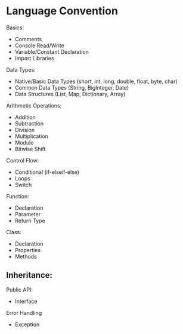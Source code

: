 # Language Convention

Basics:
- Comments
- Console Read/Write 
- Variable/Constant Declaration
- Import Libraries

Data Types:
- Native/Basic Data Types (short, int, long, double, float, byte, char) 
- Common Data Types (String, BigInteger, Date)
- Data Structures (List, Map, Dictionary, Array)

Arithmetic Operations:
- Addition
- Subtraction
- Division
- Multiplication
- Modulo
- Bitwise Shift

Control Flow:
- Conditional (if-elseif-else)
- Loops
- Switch

Function:
- Declaration
- Parameter
- Return Type

Class:
- Declaration
- Properties
- Methods

Inheritance:
- 

Public API:
- Interface

Error Handling
- Exception
